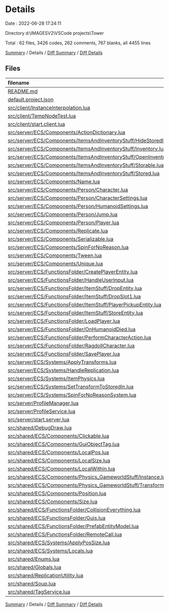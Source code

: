 # Details

Date : 2022-06-28 17:24:11

Directory d:\\IMAGESV2\\VSCode projects\\Tower

Total : 62 files,  3426 codes, 262 comments, 767 blanks, all 4455 lines

[Summary](results.md) / Details / [Diff Summary](diff.md) / [Diff Details](diff-details.md)

## Files
| filename | language | code | comment | blank | total |
| :--- | :--- | ---: | ---: | ---: | ---: |
| [README.md](/README.md) | Markdown | 4 | 0 | 1 | 5 |
| [default.project.json](/default.project.json) | JSON | 32 | 0 | 6 | 38 |
| [src/client/InstanceInterpolation.lua](/src/client/InstanceInterpolation.lua) | Lua | 52 | 0 | 12 | 64 |
| [src/client/TempNodeTest.lua](/src/client/TempNodeTest.lua) | Lua | 69 | 2 | 24 | 95 |
| [src/client/start.client.lua](/src/client/start.client.lua) | Lua | 128 | 9 | 44 | 181 |
| [src/server/ECS/Components/ActionDictionary.lua](/src/server/ECS/Components/ActionDictionary.lua) | Lua | 8 | 0 | 4 | 12 |
| [src/server/ECS/Components/ItemsAndInventoryStuff/HideStoredItems.lua](/src/server/ECS/Components/ItemsAndInventoryStuff/HideStoredItems.lua) | Lua | 3 | 0 | 2 | 5 |
| [src/server/ECS/Components/ItemsAndInventoryStuff/Inventory.lua](/src/server/ECS/Components/ItemsAndInventoryStuff/Inventory.lua) | Lua | 9 | 0 | 4 | 13 |
| [src/server/ECS/Components/ItemsAndInventoryStuff/OpenInventory.lua](/src/server/ECS/Components/ItemsAndInventoryStuff/OpenInventory.lua) | Lua | 8 | 0 | 4 | 12 |
| [src/server/ECS/Components/ItemsAndInventoryStuff/Storable.lua](/src/server/ECS/Components/ItemsAndInventoryStuff/Storable.lua) | Lua | 3 | 0 | 2 | 5 |
| [src/server/ECS/Components/ItemsAndInventoryStuff/Stored.lua](/src/server/ECS/Components/ItemsAndInventoryStuff/Stored.lua) | Lua | 8 | 0 | 4 | 12 |
| [src/server/ECS/Components/Name.lua](/src/server/ECS/Components/Name.lua) | Lua | 8 | 0 | 4 | 12 |
| [src/server/ECS/Components/Person/Character.lua](/src/server/ECS/Components/Person/Character.lua) | Lua | 3 | 0 | 2 | 5 |
| [src/server/ECS/Components/Person/CharacterSettings.lua](/src/server/ECS/Components/Person/CharacterSettings.lua) | Lua | 3 | 0 | 2 | 5 |
| [src/server/ECS/Components/Person/HumanoidSettings.lua](/src/server/ECS/Components/Person/HumanoidSettings.lua) | Lua | 9 | 0 | 4 | 13 |
| [src/server/ECS/Components/Person/Jump.lua](/src/server/ECS/Components/Person/Jump.lua) | Lua | 9 | 0 | 4 | 13 |
| [src/server/ECS/Components/Person/Player.lua](/src/server/ECS/Components/Person/Player.lua) | Lua | 14 | 0 | 5 | 19 |
| [src/server/ECS/Components/Replicate.lua](/src/server/ECS/Components/Replicate.lua) | Lua | 9 | 0 | 4 | 13 |
| [src/server/ECS/Components/Serializable.lua](/src/server/ECS/Components/Serializable.lua) | Lua | 3 | 0 | 2 | 5 |
| [src/server/ECS/Components/SpinForNoReason.lua](/src/server/ECS/Components/SpinForNoReason.lua) | Lua | 3 | 0 | 2 | 5 |
| [src/server/ECS/Components/Tween.lua](/src/server/ECS/Components/Tween.lua) | Lua | 9 | 0 | 4 | 13 |
| [src/server/ECS/Components/Unique.lua](/src/server/ECS/Components/Unique.lua) | Lua | 12 | 0 | 3 | 15 |
| [src/server/ECS/FunctionsFolder/CreatePlayerEntity.lua](/src/server/ECS/FunctionsFolder/CreatePlayerEntity.lua) | Lua | 81 | 5 | 14 | 100 |
| [src/server/ECS/FunctionsFolder/HandleUserInput.lua](/src/server/ECS/FunctionsFolder/HandleUserInput.lua) | Lua | 4 | 0 | 1 | 5 |
| [src/server/ECS/FunctionsFolder/ItemStuff/DropEntity.lua](/src/server/ECS/FunctionsFolder/ItemStuff/DropEntity.lua) | Lua | 23 | 3 | 2 | 28 |
| [src/server/ECS/FunctionsFolder/ItemStuff/DropSlot1.lua](/src/server/ECS/FunctionsFolder/ItemStuff/DropSlot1.lua) | Lua | 18 | 0 | 8 | 26 |
| [src/server/ECS/FunctionsFolder/ItemStuff/PlayerPickupEntity.lua](/src/server/ECS/FunctionsFolder/ItemStuff/PlayerPickupEntity.lua) | Lua | 7 | 0 | 1 | 8 |
| [src/server/ECS/FunctionsFolder/ItemStuff/StoreEntity.lua](/src/server/ECS/FunctionsFolder/ItemStuff/StoreEntity.lua) | Lua | 34 | 6 | 4 | 44 |
| [src/server/ECS/FunctionsFolder/LoadPlayer.lua](/src/server/ECS/FunctionsFolder/LoadPlayer.lua) | Lua | 22 | 0 | 5 | 27 |
| [src/server/ECS/FunctionsFolder/OnHumanoidDied.lua](/src/server/ECS/FunctionsFolder/OnHumanoidDied.lua) | Lua | 4 | 0 | 10 | 14 |
| [src/server/ECS/FunctionsFolder/PerformCharacterAction.lua](/src/server/ECS/FunctionsFolder/PerformCharacterAction.lua) | Lua | 10 | 3 | 5 | 18 |
| [src/server/ECS/FunctionsFolder/RagdollCharacter.lua](/src/server/ECS/FunctionsFolder/RagdollCharacter.lua) | Lua | 69 | 0 | 6 | 75 |
| [src/server/ECS/FunctionsFolder/SavePlayer.lua](/src/server/ECS/FunctionsFolder/SavePlayer.lua) | Lua | 16 | 0 | 3 | 19 |
| [src/server/ECS/Systems/ApplyTransforms.lua](/src/server/ECS/Systems/ApplyTransforms.lua) | Lua | 38 | 3 | 13 | 54 |
| [src/server/ECS/Systems/HandleReplication.lua](/src/server/ECS/Systems/HandleReplication.lua) | Lua | 25 | 2 | 14 | 41 |
| [src/server/ECS/Systems/ItemPhysics.lua](/src/server/ECS/Systems/ItemPhysics.lua) | Lua | 7 | 0 | 4 | 11 |
| [src/server/ECS/Systems/SetTransformToStoredIn.lua](/src/server/ECS/Systems/SetTransformToStoredIn.lua) | Lua | 8 | 0 | 1 | 9 |
| [src/server/ECS/Systems/SpinForNoReasonSystem.lua](/src/server/ECS/Systems/SpinForNoReasonSystem.lua) | Lua | 6 | 0 | 1 | 7 |
| [src/server/ProfileManager.lua](/src/server/ProfileManager.lua) | Lua | 126 | 17 | 47 | 190 |
| [src/server/ProfileService.lua](/src/server/ProfileService.lua) | Lua | 1,774 | 154 | 299 | 2,227 |
| [src/server/start.server.lua](/src/server/start.server.lua) | Lua | 31 | 5 | 12 | 48 |
| [src/shared/DebugDraw.lua](/src/shared/DebugDraw.lua) | Lua | 28 | 0 | 3 | 31 |
| [src/shared/ECS/Components/Clickable.lua](/src/shared/ECS/Components/Clickable.lua) | Lua | 20 | 0 | 5 | 25 |
| [src/shared/ECS/Components/GuiObjectTag.lua](/src/shared/ECS/Components/GuiObjectTag.lua) | Lua | 3 | 0 | 2 | 5 |
| [src/shared/ECS/Components/LocalPos.lua](/src/shared/ECS/Components/LocalPos.lua) | Lua | 8 | 0 | 4 | 12 |
| [src/shared/ECS/Components/LocalSize.lua](/src/shared/ECS/Components/LocalSize.lua) | Lua | 8 | 0 | 4 | 12 |
| [src/shared/ECS/Components/LocalWithin.lua](/src/shared/ECS/Components/LocalWithin.lua) | Lua | 8 | 0 | 4 | 12 |
| [src/shared/ECS/Components/Physics_GameworldStuff/Instance.lua](/src/shared/ECS/Components/Physics_GameworldStuff/Instance.lua) | Lua | 18 | 0 | 4 | 22 |
| [src/shared/ECS/Components/Physics_GameworldStuff/Transform.lua](/src/shared/ECS/Components/Physics_GameworldStuff/Transform.lua) | Lua | 9 | 0 | 5 | 14 |
| [src/shared/ECS/Components/Position.lua](/src/shared/ECS/Components/Position.lua) | Lua | 8 | 0 | 4 | 12 |
| [src/shared/ECS/Components/Size.lua](/src/shared/ECS/Components/Size.lua) | Lua | 8 | 0 | 4 | 12 |
| [src/shared/ECS/FunctionsFolder/CollisionEverything.lua](/src/shared/ECS/FunctionsFolder/CollisionEverything.lua) | Lua | 44 | 3 | 6 | 53 |
| [src/shared/ECS/FunctionsFolder/Guis.lua](/src/shared/ECS/FunctionsFolder/Guis.lua) | Lua | 19 | 0 | 5 | 24 |
| [src/shared/ECS/FunctionsFolder/PrefabEntityModel.lua](/src/shared/ECS/FunctionsFolder/PrefabEntityModel.lua) | Lua | 14 | 0 | 0 | 14 |
| [src/shared/ECS/FunctionsFolder/RemoteCall.lua](/src/shared/ECS/FunctionsFolder/RemoteCall.lua) | Lua | 56 | 12 | 6 | 74 |
| [src/shared/ECS/Systems/ApplyPosSize.lua](/src/shared/ECS/Systems/ApplyPosSize.lua) | Lua | 14 | 0 | 2 | 16 |
| [src/shared/ECS/Systems/Locals.lua](/src/shared/ECS/Systems/Locals.lua) | Lua | 79 | 4 | 31 | 114 |
| [src/shared/Enums.lua](/src/shared/Enums.lua) | Lua | 6 | 0 | 3 | 9 |
| [src/shared/Globals.lua](/src/shared/Globals.lua) | Lua | 138 | 13 | 19 | 170 |
| [src/shared/ReplicationUtility.lua](/src/shared/ReplicationUtility.lua) | Lua | 96 | 4 | 21 | 121 |
| [src/shared/Soup.lua](/src/shared/Soup.lua) | Lua | 92 | 16 | 27 | 135 |
| [src/shared/TagService.lua](/src/shared/TagService.lua) | Lua | 41 | 1 | 15 | 57 |

[Summary](results.md) / Details / [Diff Summary](diff.md) / [Diff Details](diff-details.md)